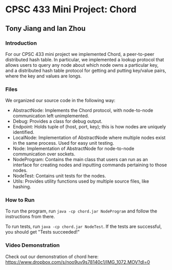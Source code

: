 # CPSC 433 Mini Project: Chord #
## Tony Jiang and Ian Zhou ##

### Introduction ###

For our CPSC 433 mini project we implemented Chord, a peer-to-peer distributed 
hash table. In particular, we implemented a lookup protocol that allows users
to query any node about which node owns a particular key, and a distributed hash
table protocol for getting and putting key/value pairs, where the key and values
are longs.

### Files ###

We organized our source code in the following way:

- AbstractNode: Implements the Chord protocol, with node-to-node communication
                left unimplemented.
- Debug: Provides a class for debug output.
- Endpoint: Holds tuple of (host, port, key); this is how nodes are uniquely
            identified.
- LocalNode: Implementation of AbstractNode where multiple nodes exist in the
             same process. Used for easy unit testing.
- Node: Implementation of AbstractNode for node-to-node communication over
        sockets.
- NodeProgram: Contains the main class that users can run as an interface for
               creating nodes and inputting commands pertaining to those nodes.
- NodeTest: Contains unit tests for the nodes.
- Utils: Provides utility functions used by multiple source files, like hashing.

### How to Run ###

To run the program, run `java -cp chord.jar NodeProgram` and follow the
instructions from there.

To run tests, run `java -cp chord.jar NodeTest`. If the tests are successful,
you should get "Tests succeeded!"

### Video Demonstration ###

Check out our demonstration of chord here: https://www.dropbox.com/s/noo9uv9s78140c1/IMG_1072.MOV?dl=0
